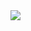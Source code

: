 <img src="https://cloud.githubusercontent.com/assets/23017027/26428244/a318e09a-40ae-11e7-8a48-2a33f83bab63.png">
